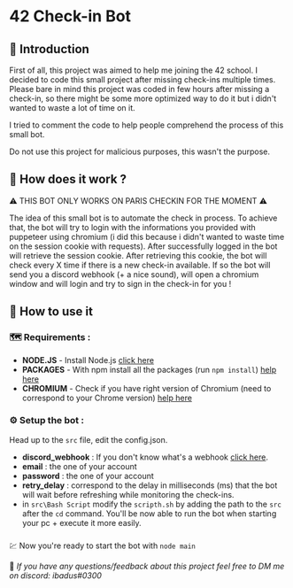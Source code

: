# 42 Check-in Bot

## 💬 Introduction

First of all, this project was aimed to help me joining the 42 school. I decided to code this small project after missing check-ins multiple times. Please bare in mind this project was coded in few hours after missing a check-in, so there might be some more optimized way to do it but i didn't wanted to waste a lot of time on it.

I tried to comment the code to help people comprehend the process of this small bot.

Do not use this project for malicious purposes, this wasn't the purpose.


## 🤔 How does it work ? 

⚠️ THIS BOT ONLY WORKS ON PARIS CHECKIN FOR THE MOMENT ⚠️

The idea of this small bot is to automate the check in process. To achieve that, the bot will try to login with the informations you provided with puppeteer using chromium (i did this because i didn't wanted to waste time on the session cookie with requests). After successfully logged in the bot will retrieve the session cookie. After retrieving this cookie, the bot will check every X time if there is a new check-in available. If so the bot will send you a discord webhook (+ a nice sound), will open a chromium window and will login and try to sign in the check-in for you !

## 🔔 How to use it
### 🗺️ Requirements :
- **NODE.JS** - Install Node.js [click here](https://nodejs.org/en/download/)
- **PACKAGES** - With npm install all the packages (run `npm install`) [help here](https://stackoverflow.com/questions/8367031/how-do-i-install-package-json-dependencies-in-the-current-directory-using-npm)
- **CHROMIUM** - Check if you have right version of Chromium (need to correspond to your Chrome version) [help here](https://www.npmjs.com/package/puppeteer)
  
### ⚙️ Setup the bot :
Head up to the `src` file, edit the config.json.
- **discord_webhook** : If you don't know what's a webhook [click here](https://support.discord.com/hc/fr/articles/228383668-Utiliser-les-Webhooks).
-  **email** : the one of your account
-  **password** : the one of your account
-  **retry_delay** : correspond to the delay in milliseconds (ms) that the bot will wait before refreshing while monitoring the check-ins.
- in `src\Bash Script` modify the `scripth.sh` by adding the path to the `src` after the `cd` command. You'll be now able to run the bot when starting your pc + execute it more easily.

### 

💹 Now you're ready to start the bot with `node main`

💌 *If you have any questions/feedback about this project feel free to DM me on discord: ibadus#0300*
